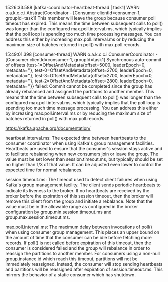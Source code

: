 15:26:33.588 [kafka-coordinator-heartbeat-thread | task1] WARN  o.a.k.c.c.i.AbstractCoordinator - [Consumer clientId=consumer-1, groupId=task1] This member will leave the group because consumer poll timeout has expired. This means the time between subsequent calls to poll() was longer than the configured max.poll.interval.ms, which typically implies that the poll loop is spending too much time processing messages. You can address this either by increasing max.poll.interval.ms or by reducing the maximum size of batches returned in poll() with max.poll.records.

15:49:01.398 [consumer-thread] WARN  o.a.k.c.c.i.ConsumerCoordinator - [Consumer clientId=consumer-1, groupId=task1] Synchronous auto-commit of offsets {test-1=OffsetAndMetadata{offset=5000, leaderEpoch=0, metadata=''}, test-0=OffsetAndMetadata{offset=2700, leaderEpoch=0, metadata=''}, test-3=OffsetAndMetadata{offset=2700, leaderEpoch=0, metadata=''}, test-2=OffsetAndMetadata{offset=2800, leaderEpoch=0, metadata=''}} failed: Commit cannot be completed since the group has already rebalanced and assigned the partitions to another member. This means that the time between subsequent calls to poll() was longer than the configured max.poll.interval.ms, which typically implies that the poll loop is spending too much time message processing. You can address this either by increasing max.poll.interval.ms or by reducing the maximum size of batches returned in poll() with max.poll.records.

https://kafka.apache.org/documentation/

heartbeat.interval.ms: The expected time between heartbeats to the consumer coordinator when using Kafka's group management facilities. Heartbeats are used to ensure that the consumer's session stays active and to facilitate rebalancing when new consumers join or leave the group. The value must be set lower than session.timeout.ms, but typically should be set no higher than 1/3 of that value. It can be adjusted even lower to control the expected time for normal rebalances.

session.timeout.ms: The timeout used to detect client failures when using Kafka's group management facility. The client sends periodic heartbeats to indicate its liveness to the broker. If no heartbeats are received by the broker before the expiration of this session timeout, then the broker will remove this client from the group and initiate a rebalance. Note that the value must be in the allowable range as configured in the broker configuration by group.min.session.timeout.ms and group.max.session.timeout.ms.

max.poll.interval.ms: The maximum delay between invocations of poll() when using consumer group management. This places an upper bound on the amount of time that the consumer can be idle before fetching more records. If poll() is not called before expiration of this timeout, then the consumer is considered failed and the group will rebalance in order to reassign the partitions to another member. For consumers using a non-null group.instance.id which reach this timeout, partitions will not be immediately reassigned. Instead, the consumer will stop sending heartbeats and partitions will be reassigned after expiration of session.timeout.ms. This mirrors the behavior of a static consumer which has shutdown.

